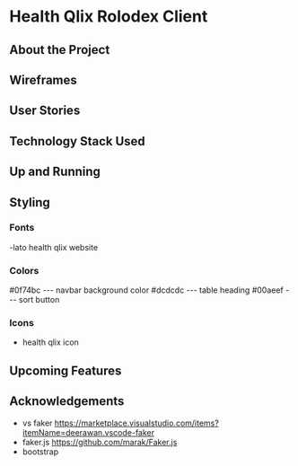 # Health Qlix Rolodex Client

## About the Project

## Wireframes

## User Stories

## Technology Stack Used

## Up and Running

## Styling

### Fonts

-lato health qlix website

### Colors

#0f74bc --- navbar background color
#dcdcdc --- table heading
#00aeef --- sort button

### Icons

- health qlix icon

## Upcoming Features

## Acknowledgements

- vs faker https://marketplace.visualstudio.com/items?itemName=deerawan.vscode-faker
- faker.js https://github.com/marak/Faker.js
- bootstrap

